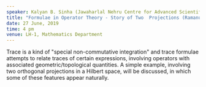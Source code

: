 ```yaml
---
speaker: Kalyan B. Sinha (Jawaharlal Nehru Centre for Advanced Scientific Research, Bangalore)
title: "Formulae in Operator Theory - Story of Two  Projections (Ramanujan Medal Award Lecture, INSA)"
date: 27 June, 2019
time: 4 pm
venue: LH-1, Mathematics Department
---
```


Trace is a kind of "special non-commutative integration" and trace formulae attempts
to relate traces of certain expressions, involving operators with associated
geometric/topological quantities. A simple example, involving two orthogonal projections
in a Hilbert space, will be discussed, in which some of these features appear naturally.
